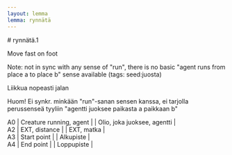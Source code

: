 ```yaml
---
layout: lemma
lemma: rynnätä
---
```


<div class="sense">
# <span class="sensename">rynnätä.1</span>

<span class="description">Move fast on foot</span>

Note: not in sync with any sense of "run", there is no basic "agent runs from place a to place b" sense available (tags: seed:juosta)

<span class="description">Liikkua nopeasti jalan</span>

Huom! Ei synkr. minkään "run"-sanan sensen kanssa, ei tarjolla perussenseä tyyliin "agentti juoksee paikasta a paikkaan b"

A0 | Creature running, agent |   | Olio, joka juoksee, agentti |  
A2 | EXT, distance |   | EXT, matka |  
A3 | Start point |   | Alkupiste |  
A4 | End point |   | Loppupiste |  

</div>

